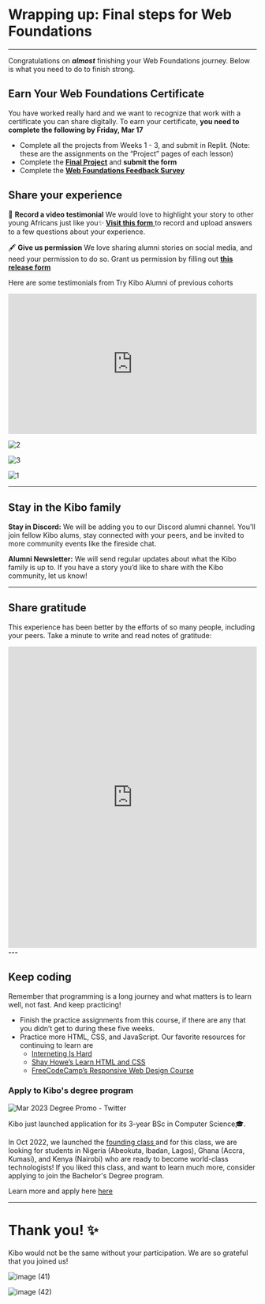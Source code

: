 # Wrapping up: Final steps for Web Foundations


---

Congratulations on ***almost*** finishing your Web Foundations journey. Below is what you need to do to finish strong.

## Earn Your Web Foundations Certificate

You have worked really hard and we want to recognize that work with a certificate you can share digitally. To earn your certificate, **you need to complete the following by Friday, Mar 17**

- Complete all the projects from Weeks 1 - 3, and submit in Replit. (Note: these are the assignments on the “Project” pages of each lesson)
- Complete the **[Final Project](final-project.md)** and **submit the form**
- Complete the <a href="https://forms.gle/PboqmgCxRCjBvc5L9" target="_blank">**Web Foundations Feedback Survey**</a>

## Share your experience

<aside>

🎥 **Record a video testimonial**
We would love to highlight your story to other young Africans just like you✨ <a href="https://forms.gle/M4TSBpL6F2kM3Xrh7" target = "_blank">**Visit this form** </a> to record and upload answers to a few questions about your experience.

</aside>

<aside>

🖋️ **Give us permission**
We love sharing alumni stories on social media, and need your permission to do so. Grant us permission by filling out **[this release form](https://kibo-school.typeform.com/release-form)**

</aside>

 Here are some testimonials from Try Kibo Alumni of previous cohorts

<div style="position: relative; padding-bottom: 56.25%; height: 0;"><iframe src="https://www.youtube.com/embed/bUwyrTy2VLY" title="YouTube video player" frameborder="0" allow="accelerometer; autoplay; clipboard-write; encrypted-media; gyroscope; picture-in-picture" allowfullscreen style="position: absolute; top: 0; left: 0; width: 100%; height: 100%;"></iframe></div>

![2](https://user-images.githubusercontent.com/88333571/224418893-862fd995-a76a-4507-a648-3086ebbacc83.png)

![3](https://user-images.githubusercontent.com/88333571/224418918-04704f4f-806e-485b-bf11-3b9c98506b04.png)

![1](https://user-images.githubusercontent.com/88333571/224418940-9a507166-c93b-4a4c-9851-7039c6b0db77.png)

---

## Stay in the Kibo family

**Stay in Discord:** We will be adding you to our Discord alumni channel. You'll join fellow Kibo alums, stay connected with your peers, and be invited to more community events like the fireside chat.

**Alumni Newsletter:** We will send regular updates about what the Kibo family is up to. If you have a story you’d like to share with the Kibo community, let us know!

---

## Share gratitude

This experience has been better by the efforts of so many people, including your peers. Take a minute to write and read notes of gratitude:

<div style="border:1px solid rgba(0,0,0,0.1);border-radius:2px;box-sizing:border-box;overflow:hidden;position:relative;width:100%;background:#F4F4F4"><iframe src="https://padlet.com/curriculumpad/try-kibo-feb-2023-gratitude-board-oxd9ef5vzjaommyo" frameborder="0" allow="camera;microphone;geolocation" style="width:100%;height:608px;display:block;padding:0;margin:0"></iframe></div>
---

## Keep coding

Remember that programming is a long journey and what matters is to learn well, not fast. And keep practicing!

- Finish the practice assignments from this course, if there are any that you didn’t get to during these five weeks.
- Practice more HTML, CSS, and JavaScript. Our favorite resources for continuing to learn are
    - [Interneting Is Hard](https://www.internetingishard.com/)
    - [Shay Howe’s Learn HTML and CSS](https://learn.shayhowe.com/html-css/)
    - [FreeCodeCamp’s Responsive Web Design Course](https://www.freecodecamp.org/learn/2022/responsive-web-design/)

### Apply to Kibo's degree program

![Mar 2023 Degree Promo - Twitter](https://user-images.githubusercontent.com/88333571/224420008-37fb778c-c2d3-4eee-999c-760acd5872ac.png)

Kibo just launched application for its 3-year BSc in Computer Science🎓. 

In Oct 2022, we launched the <a href="https://www.linkedin.com/feed/update/urn:li:activity:6982627519971643392" target = "_blank">founding class </a> and for this class, we are looking for students in Nigeria (Abeokuta, Ibadan, Lagos), Ghana (Accra, Kumasi), and Kenya (Nairobi) who are ready to become world-class technologists! If you liked this class, and want to learn much more, consider applying to join the Bachelor's Degree program.

Learn more and apply here <a href="https://kibo.school/degree/" target="_blank">here </a>

---

# **Thank you! ✨**

Kibo would not be the same without your participation. We are so grateful that you joined us!

![image (41)](https://user-images.githubusercontent.com/88333571/224420615-bc22410d-cadd-49a8-ba7d-3623b5649e01.png)

![image (42)](https://user-images.githubusercontent.com/88333571/224420744-81cd1ca1-9be6-453b-80f3-4fa64dd844d4.png)
